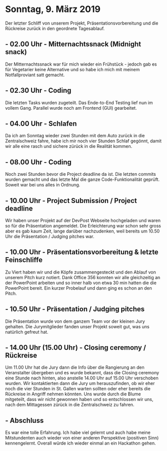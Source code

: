 # Sonntag, 9. März 2019

Der letzter Schliff von unserem Projekt, Präsentationsvorbereitung und die Rückreise zurück in den geordnete Tagesablauf.

## - 02.00 Uhr - Mitternachtssnack (Midnight snack)

Der Mitternachtssnack war für mich wieder ein Frühstück - jedoch gab es für Vegetarier keine Alternative und so habe ich mich mit meinem Notfallproviant satt gemacht.

## - 02.30 Uhr - Coding

Die letzten Tasks wurden zugeteilt. Das Ende-to-End Testing lief nun im vollem Gang. Parallel wurde noch am Frontend (GUI) gearbeitet.

## - 04.00 Uhr - Schlafen

Da ich am Sonntag wieder zwei Stunden mit dem Auto zurück in die Zentralschweiz fahre, habe ich mir noch vier Stunden Schlaf gegönnt, damit wir alle eine rasch und sichere zürück in die Realität kommen.

## - 08.00 Uhr - Coding

Noch zwei Stunden bevor die Project deadline da ist. Die letzten commits wurden gemacht und das letzte Mal die ganze Code-Funktionalität geprüft. Soweit war bei uns alles in Ordnung.

## - 10.00 Uhr - Project Submission / Project deadline

Wir haben unser Projekt auf der DevPost Webseite hochgeladen und waren so für die Präsentation angemeldet. Die Erleichterung war schon sehr gross aber es gab kaum Zeit, lange darüber nachzudenken, weil bereits um 10.50 Uhr die Präsentation / Judging pitches war.

## - 10.00 Uhr - Präsentationsvorbereitung & letzte Feinschliffe

Zu Viert haben wir und die Köpfe zusammengesteckt und den Ablauf von unserem Pitch kurz notiert. Dank Office 356 konnten wir alle gleichzeitig an der PowerPoint arbeiten und so inner halb von etwa 30 min hatten die die PowerPoint bereit. Ein kurzer Probelauf und dann ging es schon an den Pitch.

## - 10.50 Uhr - Präsentation / Judging pitches

Die Präsentation wurde von dem ganzem Team vor der kleinen Jury gehalten. Die Jurymitglieder fanden unser Projekt soweit gut, was uns natürlich gefreut hat.

## - 14.00 Uhr (15.00 Uhr) - Closing ceremony / Rückreise

Um 11.00 Uhr hat die Jury dann die Info über die Rangierung an den Veranstalter übergeben und es wurde bekannt, dass die Closing ceremony eine Stunde nach hinten, also anstelle 14.00 Uhr auf 15.00 Uhr verschoben wurden. Wir kontaktierten dann die Jury um herauszufinden, ob wir eher noch die vier Stunden in St. Gallen warten sollten oder eher bereits die Rückreise in Angriff nehmen könnten.
Uns wurde durch die Blume mitgeteilt, dass wir nicht gewonnen haben und so entschlossen wir uns, nach dem Mittagessen zürück in die Zentralschweiz zu fahren. 

## - Abschluss

Es war eine tolle Erfahrung. Ich habe viel gelernt und auch habe meine Mitstundenten auch wieder von einer anderen Perspektive (positiven Sinn) kennengelernt. Overall würde ich wieder einmal an ein Hackathon gehen.
